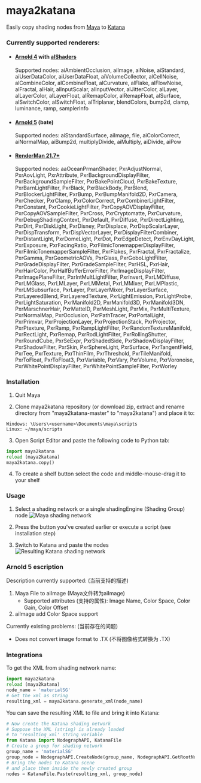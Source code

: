 # maya2katana

Easily copy shading nodes from [Maya](http://www.autodesk.com/products/maya/overview) to [Katana](https://www.foundry.com/products/katana)

### Currently supported renderers:

- #### [Arnold 4](https://www.solidangle.com/arnold/) with [alShaders](http://www.anderslanglands.com/alshaders/index.html)
  Supported nodes: aiAmbientOcclusion, aiImage, aiNoise, aiStandard, aiUserDataColor,
  aiUserDataFloat, aiVolumeCollector, alCellNoise, alCombineColor, alCombineFloat, alCurvature,
  alFlake, alFlowNoise, alFractal, alHair, alInputScalar, alInputVector, alJitterColor, alLayer,
  alLayerColor, alLayerFloat, alRemapColor, alRemapFloat, alSurface, alSwitchColor, alSwitchFloat,
  alTriplanar, blendColors, bump2d, clamp, luminance, ramp, samplerInfo

- #### [Arnold 5](https://www.arnoldrenderer.com/arnold/) (bate)
   Supported nodes: aiStandardSurface, aiImage, file, aiColorCorrect, aiNormalMap, aiBump2d,
   multiplyDivide, aiMultiply, aiDivide, aiPow

- #### [RenderMan 21.7+](https://renderman.pixar.com/)
  Supported nodes: aaOceanPrmanShader, PxrAdjustNormal, PxrAovLight, PxrAttribute,
  PxrBackgroundDisplayFilter, PxrBackgroundSampleFilter, PxrBakePointCloud, PxrBakeTexture,
  PxrBarnLightFilter, PxrBlack, PxrBlackBody, PxrBlend, PxrBlockerLightFilter, PxrBump,
  PxrBumpManifold2D, PxrCamera, PxrChecker, PxrClamp, PxrColorCorrect, PxrCombinerLightFilter,
  PxrConstant, PxrCookieLightFilter, PxrCopyAOVDisplayFilter, PxrCopyAOVSampleFilter, PxrCross,
  PxrCryptomatte, PxrCurvature, PxrDebugShadingContext, PxrDefault, PxrDiffuse, PxrDirectLighting,
  PxrDirt, PxrDiskLight, PxrDisney, PxrDisplace, PxrDispScalarLayer, PxrDispTransform, PxrDispVectorLayer,
  PxrDisplayFilterCombiner, PxrDistantLight, PxrDomeLight, PxrDot, PxrEdgeDetect, PxrEnvDayLight,
  PxrExposure, PxrFacingRatio, PxrFilmicTonemapperDisplayFilter, PxrFilmicTonemapperSampleFilter,
  PxrFlakes, PxrFractal, PxrFractalize, PxrGamma, PxrGeometricAOVs, PxrGlass, PxrGoboLightFilter,
  PxrGradeDisplayFilter, PxrGradeSampleFilter, PxrHSL, PxrHair, PxrHairColor,
  PxrHalfBufferErrorFilter, PxrImageDisplayFilter, PxrImagePlaneFilter, PxrIntMultLightFilter,
  PxrInvert, PxrLMDiffuse, PxrLMGlass, PxrLMLayer, PxrLMMetal, PxrLMMixer, PxrLMPlastic,
  PxrLMSubsurface, PxrLayer, PxrLayerMixer, PxrLayerSurface, PxrLayeredBlend, PxrLayeredTexture,
  PxrLightEmission, PxrLightProbe, PxrLightSaturation, PxrManifold2D, PxrManifold3D,
  PxrManifold3DN, PxrMarschnerHair, PxrMatteID, PxrMeshLight, PxrMix, PxrMultiTexture,
  PxrNormalMap, PxrOcclusion, PxrPathTracer, PxrPortalLight, PxrPrimvar, PxrProjectionLayer,
  PxrProjectionStack, PxrProjector, PxrPtexture, PxrRamp, PxrRampLightFilter,
  PxrRandomTextureManifold, PxrRectLight, PxrRemap, PxrRodLightFilter, PxrRollingShutter,
  PxrRoundCube, PxrSeExpr, PxrShadedSide, PxrShadowDisplayFilter, PxrShadowFilter, PxrSkin,
  PxrSphereLight, PxrSurface, PxrTangentField, PxrTee, PxrTexture, PxrThinFilm, PxrThreshold,
  PxrTileManifold, PxrToFloat, PxrToFloat3, PxrVariable, PxrVary, PxrVolume, PxrVoronoise,
  PxrWhitePointDisplayFilter, PxrWhitePointSampleFilter, PxrWorley

### Installation

1. Quit Maya

2. Clone maya2katana repository (or download zip, extract and rename directory from "maya2katana-master" to "maya2katana") and place it to:
```
Windows: \Users\<username>\Documents\maya\scripts
Linux: ~/maya/scripts
```

3. Open Script Editor and paste the following code to Python tab:
```python
import maya2katana
reload (maya2katana)
maya2katana.copy()
```

4. To create a shelf button select the code and middle-mouse-drag it to your shelf

### Usage

1. Select a shading network or a single shadingEngine (Shading Group) node
![Maya shading network](doc/maya.jpg)

2. Press the button you've created earlier or execute a script (see installation step)

3. Switch to Katana and paste the nodes
![Resulting Katana shading network](doc/katana.jpg)

### Arnold 5 escription
Description currently supported: (当前支持的描述)
 1. Maya File to aiImage (Maya文件转为aiImage)
    - Supported attributes (支持的属性): Image Name, Color Space, Color Gain, Color Offset
 2. aiImage add Color Space support

Currently existing problems: (当前存在的问题)
 - Does not convert image format to .TX (不将图像格式转换为 .TX)


### Integrations

To get the XML from shading network name:
```python
import maya2katana
reload (maya2katana)
node_name = 'materialSG'
# Get the xml as string
resulting_xml = maya2katana.generate_xml(node_name)
```

You can save the resulting XML to file and bring it into Katana:

```python
# Now create the Katana shading network
# Suppose the XML (string) is already loaded
# to 'resulting_xml' string variable
from Katana import NodegraphAPI, KatanaFile
# Create a group for shading network
group_name = 'materialSG'
group_node = NodegraphAPI.CreateNode(group_name, NodegraphAPI.GetRootNode())
# Bring the nodes to Katana scene
# and place them inside the newly created group
nodes = KatanaFile.Paste(resulting_xml, group_node)
```
